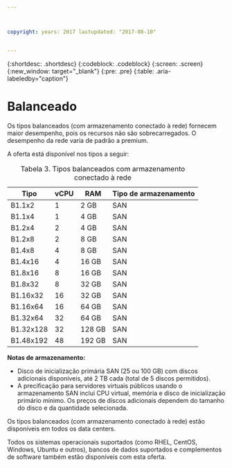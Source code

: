 ```yaml
---



copyright: years: 2017 lastupdated: "2017-08-10"


---
```


{:shortdesc: .shortdesc}
{:codeblock: .codeblock}
{:screen: .screen}
{:new_window: target="_blank"}
{:pre: .pre}
{:table: .aria-labeledby="caption"}

# Balanceado
Os tipos balanceados (com armazenamento conectado à rede) fornecem maior desempenho, pois os recursos não são sobrecarregados. O desempenho da rede varia de padrão a premium. 

A oferta está disponível nos tipos a seguir:

<table>
<CAPTION>Tabela 3. Tipos balanceados com armazenamento conectado à rede</CAPTION>
<THEAD>
<TR>
<th>Tipo</th>
<th>vCPU</th>
<th>RAM</th>
<th>Tipo de armazenamento</th>
</TR>
</THEAD>
<TBODY>
<tr>
<td>B1.1x2</td>
<td>1</td>
<td>2 GB</td>
<td>SAN</td>
</tr>
<tr>
<td>B1.1x4</td>
<td>1</td>
<td>4 GB</td>
<td>SAN</td>
</tr>
<tr>
<td>B1.2x4</td>
<td>2</td>
<td>4 GB</td>
<td>SAN</td>
</tr>
<tr>
<td>B1.2x8</td>
<td>2</td>
<td>8 GB</td>
<td>SAN</td>
</tr>
<tr>
<td>B1.4x8</td>
<td>4</td>
<td>8 GB</td>
<td>SAN</td>
</tr>
<tr>
<td>B1.4x16</td>
<td>4</td>
<td>16 GB</td>
<td>SAN</td>
</tr>
<tr>
<td>B1.8x16</td>
<td>8</td>
<td>16 GB</td>
<td>SAN</td>
</tr>
<tr>
<td>B1.8x32</td>
<td>8</td>
<td>32 GB</td>
<td>SAN</td>
</tr>
<tr>
<td>B1.16x32</td>
<td>16</td>
<td>32 GB</td>
<td>SAN</td>
</tr>
<tr>
<td>B1.16x64</td>
<td>16</td>
<td>64 GB</td>
<td>SAN</td>
</tr>
<tr>
<td>B1.32x64</td>
<td>32</td>
<td>64 GB</td>
<td>SAN</td>
</tr>
<tr>
<td>B1.32x128</td>
<td>32</td>
<td>128 GB</td>
<td>SAN</td>
</tr>
<tr>
<td>B1.48x192</td>
<td>48</td>
<td>192 GB</td>
<td>SAN</td>
</tr>
</TBODY>
</table>

**Notas de armazenamento:** 

* Disco de inicialização primária SAN (25 ou 100 GB) com discos adicionais disponíveis, até 2 TB cada (total de 5 discos permitidos).
* A precificação para servidores virtuais públicos usando o armazenamento SAN inclui CPU virtual, memória e disco de inicialização primário mínimo. Os preços de discos adicionais dependem do tamanho do disco e da quantidade selecionada.  

Os tipos balanceados (com armazenamento conectado à rede) estão disponíveis em todos os data centers.

Todos os sistemas operacionais suportados (como RHEL, CentOS, Windows, Ubuntu e outros), bancos de dados suportados e complementos de software também estão disponíveis com esta oferta.  
